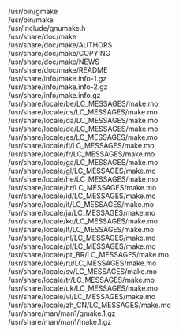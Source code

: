/usr/bin/gmake  
/usr/bin/make  
/usr/include/gnumake.h  
/usr/share/doc/make  
/usr/share/doc/make/AUTHORS  
/usr/share/doc/make/COPYING  
/usr/share/doc/make/NEWS  
/usr/share/doc/make/README  
/usr/share/info/make.info-1.gz  
/usr/share/info/make.info-2.gz  
/usr/share/info/make.info.gz  
/usr/share/locale/be/LC\_MESSAGES/make.mo  
/usr/share/locale/cs/LC\_MESSAGES/make.mo  
/usr/share/locale/da/LC\_MESSAGES/make.mo  
/usr/share/locale/de/LC\_MESSAGES/make.mo  
/usr/share/locale/es/LC\_MESSAGES/make.mo  
/usr/share/locale/fi/LC\_MESSAGES/make.mo  
/usr/share/locale/fr/LC\_MESSAGES/make.mo  
/usr/share/locale/ga/LC\_MESSAGES/make.mo  
/usr/share/locale/gl/LC\_MESSAGES/make.mo  
/usr/share/locale/he/LC\_MESSAGES/make.mo  
/usr/share/locale/hr/LC\_MESSAGES/make.mo  
/usr/share/locale/id/LC\_MESSAGES/make.mo  
/usr/share/locale/it/LC\_MESSAGES/make.mo  
/usr/share/locale/ja/LC\_MESSAGES/make.mo  
/usr/share/locale/ko/LC\_MESSAGES/make.mo  
/usr/share/locale/lt/LC\_MESSAGES/make.mo  
/usr/share/locale/nl/LC\_MESSAGES/make.mo  
/usr/share/locale/pl/LC\_MESSAGES/make.mo  
/usr/share/locale/pt\_BR/LC\_MESSAGES/make.mo  
/usr/share/locale/ru/LC\_MESSAGES/make.mo  
/usr/share/locale/sv/LC\_MESSAGES/make.mo  
/usr/share/locale/tr/LC\_MESSAGES/make.mo  
/usr/share/locale/uk/LC\_MESSAGES/make.mo  
/usr/share/locale/vi/LC\_MESSAGES/make.mo  
/usr/share/locale/zh\_CN/LC\_MESSAGES/make.mo  
/usr/share/man/man1/gmake.1.gz  
/usr/share/man/man1/make.1.gz  
